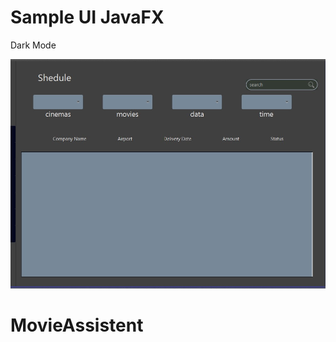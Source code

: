 # Sample UI JavaFX



Dark Mode

![](https://github.com/samen66/MovieAssistent/blob/master/%D0%A1%D0%BD%D0%B8%D0%BC%D0%BE%D0%BA%20%D1%8D%D0%BA%D1%80%D0%B0%D0%BD%D0%B0%202022-04-29%20101123.jpg)


# MovieAssistent

